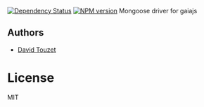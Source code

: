 [![Dependency Status](https://gemnasium.com/gaiajs/gaiajs-driver-mongoose.svg)](https://gemnasium.com/gaiajs/gaiajs-driver-mongoose)
[![NPM version](https://badge.fury.io/js/gaiajs-driver-mongoose.svg)](http://badge.fury.io/js/gaiajs-driver-mongoose)
Mongoose driver for gaiajs

## Authors

  - [David Touzet](https://github.com/eyolas)

# License

  MIT